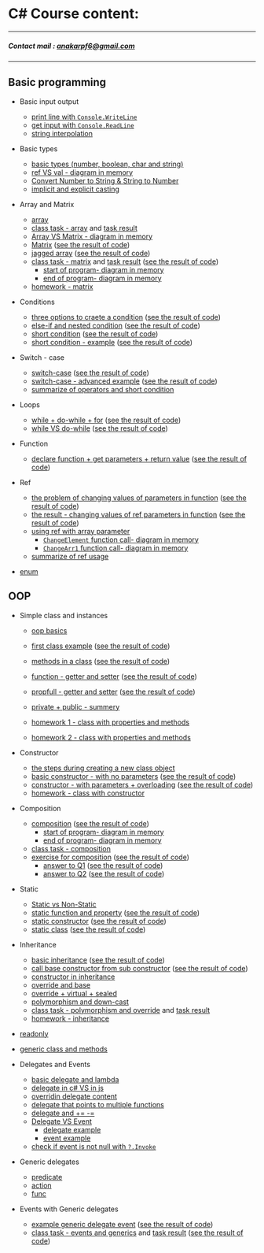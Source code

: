# C# Course content:
***
##### Contact mail : anakarpf6@gmail.com
***
## Basic programming
* Basic input output
    * [print line with `Console.WriteLine`](https://github.com/AnnaKarpf/CSharp-2019A-II/blob/master/Day%2001%20-%2021.10.2018/00_MyFirstSln/MyFirstProj/Program.cs)
    * [get input with `Console.ReadLine`](https://github.com/AnnaKarpf/CSharp-2019A-II/blob/master/Day%2001%20-%2021.10.2018/02_readValue/readValue/Program.cs)
    * [string interpolation](https://github.com/AnnaKarpf/CSharp-2019A-II/blob/master/Day%2002%20-%2029.10.2018/05_String%20Interpolation/String%20Interpolation/Program.cs)

* Basic types
    * [basic types (number, boolean, char and string)](https://github.com/AnnaKarpf/CSharp-2019A-II/blob/master/Day%2001%20-%2021.10.2018/01_VarTypes/VarTypes/Program.cs)
    * [ref VS val - diagram in memory](https://github.com/AnnaKarpf/CSharp-2019A-II/blob/master/Day%2001%20-%2021.10.2018/ref%20vs%20val.png)
    * [Convert Number to String & String to Number](https://github.com/AnnaKarpf/CSharp-2019A-II/blob/master/Day%2002%20-%2029.10.2018/00_ConvertFromString/ConvertFromString/Program.cs)
    * [implicit and explicit casting](https://github.com/AnnaKarpf/CSharp-2019A-II/blob/master/Day%2002%20-%2029.10.2018/01_Casting/Casting/Program.cs)


* Array and Matrix
    * [array](https://github.com/AnnaKarpf/CSharp-2019A-II/blob/master/Day%2002%20-%2029.10.2018/03_Arrays/Arrays/Program.cs)
    * [class task - array](https://github.com/AnnaKarpf/CSharp-2019A-II/blob/master/Day%2002%20-%2029.10.2018/ClassTask.md) and [task result](https://github.com/AnnaKarpf/CSharp-2019A-II/blob/master/Day%2002%20-%2029.10.2018/04_Class%20Task%20Result/Class%20Task%20Result/Program.cs)
    * [Array VS Matrix - diagram in memory](https://github.com/AnnaKarpf/CSharp-2019A-II/blob/master/Day%2003%20-%2005.11.2018/memory_snapshot_1.png)
    * [Matrix](https://github.com/AnnaKarpf/CSharp-2019A-II/blob/master/Day%2003%20-%2005.11.2018/00_Matrix/00_Matrix/Program.cs) ([see the result of code](https://github.com/AnnaKarpf/CSharp-2019A-II/blob/master/Day%2003%20-%2005.11.2018/00_Matrix/result.png))
    * [jagged array](https://github.com/AnnaKarpf/CSharp-2019A-II/blob/master/Day%2003%20-%2005.11.2018/01_jugged%20array/01_jugged%20array/Program.cs) ([see the result of code](https://github.com/AnnaKarpf/CSharp-2019A-II/blob/master/Day%2003%20-%2005.11.2018/01_jugged%20array/result.png))
    * [class task - matrix](https://github.com/AnnaKarpf/CSharp-2019A-II/blob/master/Day%2003%20-%2005.11.2018/ClassTask.md) and [task result](https://github.com/AnnaKarpf/CSharp-2019A-II/blob/master/Day%2003%20-%2005.11.2018/02_class%20task%20result/02_class%20task%20result/Program.cs) ([see the result of code](https://github.com/AnnaKarpf/CSharp-2019A-II/blob/master/Day%2003%20-%2005.11.2018/02_class%20task%20result/result.png))
        * [start of program- diagram in memory](https://github.com/AnnaKarpf/CSharp-2019A-II/blob/master/Day%2003%20-%2005.11.2018/02_class%20task%20result/step0.png)
        * [end of program- diagram in memory](https://github.com/AnnaKarpf/CSharp-2019A-II/blob/master/Day%2003%20-%2005.11.2018/02_class%20task%20result/step1.png)
    * [homework - matrix](https://github.com/AnnaKarpf/CSharp-2019A-II/blob/master/Day%2003%20-%2005.11.2018/Home%20work.pdf)
* Conditions
    * [three options to craete a condition](https://github.com/AnnaKarpf/CSharp-2019A-II/blob/master/Day%2004%20-%2012.11.2018/00_Conditions/00_Conditions/Program.cs) ([see the result of code](https://github.com/AnnaKarpf/CSharp-2019A-II/blob/master/Day%2004%20-%2012.11.2018/00_Conditions/result.png))
    * [else-if and nested condition](https://github.com/AnnaKarpf/CSharp-2019A-II/blob/master/Day%2004%20-%2012.11.2018/01_nested%20conduition/01_nested%20conduition/Program.cs) ([see the result of code](https://github.com/AnnaKarpf/CSharp-2019A-II/blob/master/Day%2004%20-%2012.11.2018/01_nested%20conduition/result.png))
    * [short condition](https://github.com/AnnaKarpf/CSharp-2019A-II/blob/master/Day%2004%20-%2012.11.2018/02_Short%20Condition/02_Short%20Condition/Program.cs) ([see the result of code](https://github.com/AnnaKarpf/CSharp-2019A-II/blob/master/Day%2004%20-%2012.11.2018/02_Short%20Condition/result.png))
    * [short condition - example](https://github.com/AnnaKarpf/CSharp-2019A-II/blob/master/Day%2004%20-%2012.11.2018/03_short%20condition%20-%20example/03_short%20condition%20-%20example/Program.cs) ([see the result of code](https://github.com/AnnaKarpf/CSharp-2019A-II/blob/master/Day%2004%20-%2012.11.2018/03_short%20condition%20-%20example/result.png))
* Switch - case
    * [switch-case](https://github.com/AnnaKarpf/CSharp-2019A-II/blob/master/Day%2004%20-%2012.11.2018/04_switch%20case/04_switch%20case/Program.cs) ([see the result of code](https://github.com/AnnaKarpf/CSharp-2019A-II/blob/master/Day%2004%20-%2012.11.2018/04_switch%20case/result.png))
    * [switch-case - advanced example](https://github.com/AnnaKarpf/CSharp-2019A-II/blob/master/Day%2004%20-%2012.11.2018/05_switch%20case%20-%20for%20grades/05_switch%20case%20-%20for%20grades/Program.cs) ([see the result of code](https://github.com/AnnaKarpf/CSharp-2019A-II/blob/master/Day%2004%20-%2012.11.2018/05_switch%20case%20-%20for%20grades/result.png))
    * [summarize of operators and short condition](https://github.com/AnnaKarpf/CSharp-2019A-II/blob/master/Day%2004%20-%2012.11.2018/operators.pdf)
* Loops
    * [while + do-while + for](https://github.com/AnnaKarpf/CSharp-2019A-II/blob/master/Day%2004%20-%2012.11.2018/06_loops/06_loops/Program.cs) ([see the result of code](https://github.com/AnnaKarpf/CSharp-2019A-II/blob/master/Day%2004%20-%2012.11.2018/06_loops/result.png))
    * [while VS do-while](https://github.com/AnnaKarpf/CSharp-2019A-II/blob/master/Day%2004%20-%2012.11.2018/07_while%20VS%20do-while/07_while%20VS%20do-while/Program.cs) ([see the result of code](https://github.com/AnnaKarpf/CSharp-2019A-II/blob/master/Day%2004%20-%2012.11.2018/07_while%20VS%20do-while/result.png))
* Function
    * [declare function + get parameters + return value](https://github.com/AnnaKarpf/CSharp-2019A-II/blob/master/Day%2004%20-%2012.11.2018/08_functions/08_functions/Program.cs) ([see the result of code](https://github.com/AnnaKarpf/CSharp-2019A-II/blob/master/Day%2004%20-%2012.11.2018/08_functions/result.png))
* Ref 
    * [the problem of changing values of parameters in function](https://github.com/AnnaKarpf/CSharp-2019A-II/blob/master/Day%2004%20-%2012.11.2018/09_ref%20problem/09_ref%20problem/Program.cs) ([see the result of code](https://github.com/AnnaKarpf/CSharp-2019A-II/blob/master/Day%2004%20-%2012.11.2018/09_ref%20problem/RESULT.png))
    * [the result - changing values of ref parameters in function](https://github.com/AnnaKarpf/CSharp-2019A-II/blob/master/Day%2004%20-%2012.11.2018/10_ref/10_ref/Program.cs) ([see the result of code](https://github.com/AnnaKarpf/CSharp-2019A-II/blob/master/Day%2004%20-%2012.11.2018/10_ref/result.png))
    * [using ref with array parameter](https://github.com/AnnaKarpf/CSharp-2019A-II/blob/master/Day%2004%20-%2012.11.2018/11_array%20and%20ref/11_array%20and%20ref/Program.cs) 
        * [`ChangeElement` function call- diagram in memory](https://github.com/AnnaKarpf/CSharp-2019A-II/blob/master/Day%2004%20-%2012.11.2018/11_array%20and%20ref/memory%20snapshot.png)
        * [`ChangeArr1` function call- diagram in memory](https://github.com/AnnaKarpf/CSharp-2019A-II/blob/master/Day%2004%20-%2012.11.2018/11_array%20and%20ref/memory%20snapshot%202.png)
    * [summarize of ref usage](https://github.com/AnnaKarpf/CSharp-2019A-II/blob/master/Day%2004%20-%2012.11.2018/ref%20in%20value%20type.docx) 
* [enum](https://github.com/AnnaKarpf/CSharp-2019A-II/blob/master/Day%2010%20-%2031.12.2018/00_enum/program.cs)
## OOP
* Simple class and instances
    * [oop basics](https://github.com/AnnaKarpf/CSharp-2019A-II/blob/master/Day%2004%20-%2012.11.2018/oop%20basics.docx) 
    * [first class example](https://github.com/AnnaKarpf/CSharp-2019A-II/blob/master/Day%2004%20-%2012.11.2018/12_first%20class%20example/12_first%20class%20example/Program.cs) ([see the result of code](https://github.com/AnnaKarpf/CSharp-2019A-II/blob/master/Day%2004%20-%2012.11.2018/12_first%20class%20example/result.png))
    * [methods in a class](https://github.com/AnnaKarpf/CSharp-2019A-II/blob/master/Day%2004%20-%2012.11.2018/13_class%20and%20method/13_class%20and%20method/Program.cs) ([see the result of code](https://github.com/AnnaKarpf/CSharp-2019A-II/blob/master/Day%2004%20-%2012.11.2018/13_class%20and%20method/result.png))
    * [function - getter and setter](https://github.com/AnnaKarpf/CSharp-2019A-II/tree/master/Day%2005%20-%2019.11.2018/00_accesss/00_accesss) ([see the result of code](https://github.com/AnnaKarpf/CSharp-2019A-II/blob/master/Day%2005%20-%2019.11.2018/00_accesss/result.png))
    * [propfull - getter and setter](https://github.com/AnnaKarpf/CSharp-2019A-II/tree/master/Day%2005%20-%2019.11.2018/01_propfull/00_accesss) ([see the result of code](https://github.com/AnnaKarpf/CSharp-2019A-II/blob/master/Day%2005%20-%2019.11.2018/01_propfull/result.png))

    * [private + public - summery](https://github.com/AnnaKarpf/CSharp-2019A-II/blob/master/Day%2005%20-%2019.11.2018/private%20%2B%20public%20-%20summery.pdf) 
    * [homework 1 - class with properties and methods](https://github.com/AnnaKarpf/CSharp-2019A-II/blob/master/Day%2005%20-%2019.11.2018/Homework.png) 
    * [homework 2 - class with properties and methods](https://github.com/AnnaKarpf/CSharp-2019A-II/blob/master/Day%2006%20-%2026.11.2018/Homework.png)
* Constructor
    * [the steps during creating a new class object](https://github.com/AnnaKarpf/CSharp-2019A-II/blob/master/Day%2006%20-%2026.11.2018/create%20object%20-%20steps.png) 
    * [basic constructor - with no parameters](https://github.com/AnnaKarpf/CSharp-2019A-II/tree/master/Day%2006%20-%2026.11.2018/00_constructor/00_constructor) ([see the result of code](https://github.com/AnnaKarpf/CSharp-2019A-II/blob/master/Day%2006%20-%2026.11.2018/00_constructor/result.png))
    * [constructor - with parameters + overloading](https://github.com/AnnaKarpf/CSharp-2019A-II/tree/master/Day%2006%20-%2026.11.2018/01_constructor%20with%20parameters/01_constructor%20with%20parameters) ([see the result of code](https://github.com/AnnaKarpf/CSharp-2019A-II/blob/master/Day%2006%20-%2026.11.2018/01_constructor%20with%20parameters/result.png))
    * [homework - class with constructor](https://github.com/AnnaKarpf/CSharp-2019A-II/blob/master/Day%2007%20-%2010.12.2018/HomeWork.md)

* Composition
    * [composition](https://github.com/AnnaKarpf/CSharp-2019A-II/tree/master/Day%2006%20-%2026.11.2018/02_composition/02_composition) ([see the result of code](https://github.com/AnnaKarpf/CSharp-2019A-II/blob/master/Day%2006%20-%2026.11.2018/02_composition/result.png))
        * [start of program- diagram in memory](https://github.com/AnnaKarpf/CSharp-2019A-II/blob/master/Day%2006%20-%2026.11.2018/02_composition/memory%20diagram%20-%20step%201.png)
        * [end of program- diagram in memory](https://github.com/AnnaKarpf/CSharp-2019A-II/blob/master/Day%2006%20-%2026.11.2018/02_composition/memory%20diagram%20-%20step%202.png)
    * [class task - composition](https://github.com/AnnaKarpf/CSharp-2019A-II/blob/master/Day%2006%20-%2026.11.2018/ClassTask.md) 
    * [exercise for composition](https://github.com/AnnaKarpf/CSharp-2019A-II/blob/master/Day%2007%20-%2010.12.2018/OOP_composition%20-%20Exercises.pdf) ([see the result of code]())
        * [answer to Q1](https://github.com/AnnaKarpf/CSharp-2019A-II/tree/master/Day%2007%20-%2010.12.2018/Q1%20-%20result/Q1%20-%20result) ([see the result of code](https://github.com/AnnaKarpf/CSharp-2019A-II/blob/master/Day%2007%20-%2010.12.2018/Q1%20-%20result/result.png))
        * [answer to Q2](https://github.com/AnnaKarpf/CSharp-2019A-II/tree/master/Day%2007%20-%2010.12.2018/Q2%20-%20result/Q2%20-%20result) ([see the result of code](https://github.com/AnnaKarpf/CSharp-2019A-II/blob/master/Day%2007%20-%2010.12.2018/Q2%20-%20result/result.png))
* Static
    * [Static vs Non-Static](https://github.com/AnnaKarpf/CSharp-2019A-II/blob/master/Day%2008%20-%2017.12.2018/00_static/README.md) 
    * [static function and property](https://github.com/AnnaKarpf/CSharp-2019A-II/tree/master/Day%2008%20-%2017.12.2018/00_static/00_static) ([see the result of code](https://github.com/AnnaKarpf/CSharp-2019A-II/blob/master/Day%2008%20-%2017.12.2018/00_static/result.png))
    * [static constructor](https://github.com/AnnaKarpf/CSharp-2019A-II/tree/master/Day%2008%20-%2017.12.2018/01_static%20constructor/01_static%20constructor) ([see the result of code](https://github.com/AnnaKarpf/CSharp-2019A-II/blob/master/Day%2008%20-%2017.12.2018/01_static%20constructor/result.png))
    * [static class](https://github.com/AnnaKarpf/CSharp-2019A-II/tree/master/Day%2008%20-%2017.12.2018/02_static%20class/02_static%20class) ([see the result of code](https://github.com/AnnaKarpf/CSharp-2019A-II/blob/master/Day%2008%20-%2017.12.2018/02_static%20class/result.png))



* Inheritance
    * [basic inheritance](https://github.com/AnnaKarpf/CSharp-2019A-II/tree/master/Day%2008%20-%2017.12.2018/03_inheritance/03_inheritance) ([see the result of code](https://github.com/AnnaKarpf/CSharp-2019A-II/blob/master/Day%2008%20-%2017.12.2018/03_inheritance/result.png))
    * [call base constructor from sub constructor](https://github.com/AnnaKarpf/CSharp-2019A-II/tree/master/Day%2008%20-%2017.12.2018/04_inheritance/03_inheritance) ([see the result of code](https://github.com/AnnaKarpf/CSharp-2019A-II/blob/master/Day%2008%20-%2017.12.2018/04_inheritance/result.png))
    * [constructor in inheritance](https://github.com/AnnaKarpf/CSharp-2019A-II/blob/master/Day%2008%20-%2017.12.2018/Constructor%20in%20inheritance.md) 
    * [override and base](https://github.com/AnnaKarpf/CSharp-2019A-II/blob/master/Day%2008%20-%2017.12.2018/override%20and%20base.md)
    * [override + virtual + sealed](https://github.com/AnnaKarpf/CSharp-2019A-II/blob/master/Day%2009%20-%2024.12.2018/01_Override.md)
    * [polymorphism and down-cast](https://github.com/AnnaKarpf/CSharp-2019A-II/blob/master/Day%2008%20-%2017.12.2018/polymorphism%20and%20down-cast.md)
    * [class task - polymorphism and override](https://github.com/AnnaKarpf/CSharp-2019A-II/blob/master/Day%2009%20-%2024.12.2018/class%20task.pdf) and [task result](https://github.com/AnnaKarpf/CSharp-2019A-II/tree/master/Day%2009%20-%2024.12.2018/class%20task%20solution/class%20task%20solution)
    * [homework - inheritance](https://github.com/AnnaKarpf/CSharp-2019A-II/blob/master/Day%2009%20-%2024.12.2018/Homework.pdf)


* [readonly](https://github.com/AnnaKarpf/CSharp-2019A-II/blob/master/Day%2009%20-%2024.12.2018/00_Readonly.md)
* [generic class and methods](https://github.com/AnnaKarpf/CSharp-2019A-II/blob/master/Day%2009%20-%2024.12.2018/02_Generic.md)

* Delegates and Events
    * [basic delegate and lambda](https://github.com/AnnaKarpf/CSharp-2019A-II/blob/master/Day%2010%20-%2031.12.2018/02_Delegates/Program.cs)
    * [delegate in c# VS in js](https://github.com/AnnaKarpf/CSharp-2019A-II/tree/master/Day%2010%20-%2031.12.2018/01_function%20var%20-%20in%20c%23%20and%20in%20javascript)
    * [overridin delegate content](https://github.com/AnnaKarpf/CSharp-2019A-II/blob/master/Day%2010%20-%2031.12.2018/03_Delegates/Program.cs)
    * [delegate that points to multiple functions](https://github.com/AnnaKarpf/CSharp-2019A-II/blob/master/Day%2010%20-%2031.12.2018/04_Delegates/Program.cs)
    * [delegate and += -=](https://github.com/AnnaKarpf/CSharp-2019A-II/blob/master/Day%2010%20-%2031.12.2018/05_Delegates/Program.cs)
    * [Delegate VS Event](https://github.com/AnnaKarpf/CSharp-2019A-II/blob/master/Day%2010%20-%2031.12.2018/06_event%20vs%20delegate/README.md)
        * [delegate example](https://github.com/AnnaKarpf/CSharp-2019A-II/blob/master/Day%2010%20-%2031.12.2018/06_event%20vs%20delegate/00_delegate/Program.cs)
        * [event example](https://github.com/AnnaKarpf/CSharp-2019A-II/blob/master/Day%2010%20-%2031.12.2018/06_event%20vs%20delegate/01_event/Program.cs)  
    * [check if event is not null with `?.Invoke`](https://github.com/AnnaKarpf/CSharp-2019A-II/blob/master/Day%2010%20-%2031.12.2018/07_handle%20null%20event/Program.cs)
* Generic delegates
    * [predicate](https://github.com/AnnaKarpf/CSharp-2019A-II/blob/master/Day%2010%20-%2031.12.2018/08_generic%20delegates/01_Peredicate/Program.cs)
    * [action](https://github.com/AnnaKarpf/CSharp-2019A-II/blob/master/Day%2010%20-%2031.12.2018/08_generic%20delegates/02_Action/Program.cs)
    * [func](https://github.com/AnnaKarpf/CSharp-2019A-II/blob/master/Day%2010%20-%2031.12.2018/08_generic%20delegates/03_Func/Program.cs)
* Events with Generic delegates
    * [example generic delegate event](https://github.com/AnnaKarpf/CSharp-2019A-II/blob/master/Day%2010%20-%2031.12.2018/09_example%20of%20car%20and%20generic%20delegate%20event/program.cs) ([see the result of code](https://github.com/AnnaKarpf/CSharp-2019A-II/blob/master/Day%2010%20-%2031.12.2018/09_example%20of%20car%20and%20generic%20delegate%20event/result.png))
    * [class task - events and generics](https://github.com/AnnaKarpf/CSharp-2019A-II/blob/master/Day%2011%20-%2007.01.2019/oop%20%2B%20events%20-%20class%20task.pdf) and [task result](https://github.com/AnnaKarpf/CSharp-2019A-II/tree/master/Day%2011%20-%2007.01.2019/00_class%20task%20result/00_class%20task%20result) ([see the result of code](https://github.com/AnnaKarpf/CSharp-2019A-II/blob/master/Day%2011%20-%2007.01.2019/result.png))

  
